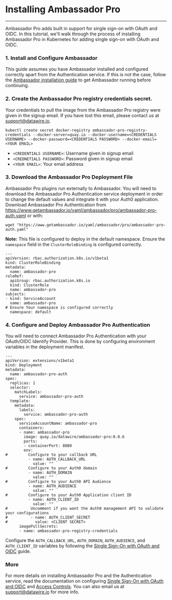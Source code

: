 # Installing Ambassador Pro
---

Ambassador Pro adds built in support for single sign-on with OAuth and OIDC. In this tutorial, we'll walk through the process of installing Ambassador Pro in Kubernetes for adding single sign-on with OAuth and OIDC. 

### 1. Install and Configure Ambassador
This guide assumes you have Ambassador installed and configured correctly apart from the Authentication service. If this is not the case, follow the [Ambassador installation guide](/user-guide/getting-started) to get Ambassador running before continuing.

### 2. Create the Ambassador Pro registry credentials secret.
Your credentials to pull the image from the Ambassador Pro registry were given in the signup email. If you have lost this email, please contact us at support@datawire.io.

```
kubectl create secret docker-registry ambassador-pro-registry-credentials --docker-server=quay.io --docker-username=<CREDENTIALS USERNAME> --docker-password=<CREDENTIALS PASSWORD> --docker-email=<YOUR EMAIL>
```
- `<CREDENTIALS USERNAME>`: Username given in signup email
- `<CREDNETIALS PASSWORD>`: Password given in signup email
- `<YOUR EMAIL>`: Your email address

### 3. Download the Ambassador Pro Deployment File 
Ambassador Pro plugins run externally to Ambassador. You will need to download the Ambassador Pro Authentication service deployment in order to change the default values and integrate it with your Auth0 application. Download Ambassador Pro Authentication from https://www.getambassador.io/yaml/ambassador/pro/ambassador-pro-auth.yaml or with:

```
wget "https://www.getambassador.io/yaml/ambassador/pro/ambassador-pro-auth.yaml"
```
**Note:** This file is configured to deploy in the default namespace. Ensure the `namespace` field in the `ClusterRoleBinding` is configured correctly.

```
---
apiVersion: rbac.authorization.k8s.io/v1beta1
kind: ClusterRoleBinding
metadata:
  name: ambassador-pro
roleRef:
  apiGroup: rbac.authorization.k8s.io
  kind: ClusterRole
  name: ambassador-pro
subjects:
- kind: ServiceAccount
  name: ambassador-pro
# Ensure Your namespace is configured correctly
  namespace: default 
```

### 4. Configure and Deploy Ambassador Pro Authentication
You will need to connect Ambassador Pro Authentication with your OAuth/OIDC Identify Provider. This is done by configuring environment variables in the deployment manifest.

```
---
apiVersion: extensions/v1beta1
kind: Deployment
metadata:
  name: ambassador-pro-auth
spec:
  replicas: 1
  selector:
    matchLabels:
      service: ambassador-pro-auth
  template:
    metadata:
      labels:
        service: ambassador-pro-auth
    spec:
      serviceAccountName: ambassador-pro
      containers:
      - name: ambassador-pro
        image: quay.io/datawire/ambassador-pro:0.0.6
        ports:
        - containerPort: 8080
        env:
#         Configure to your callback URL
          - name: AUTH_CALLBACK_URL
            value: ""
#         Configure to your Auth0 domain
          - name: AUTH_DOMAIN
            value: ""
#         Configure to your Auth0 API Audience
          - name: AUTH_AUDIENCE
            value: ""
#         Configure to your Auth0 Application client ID
          - name: AUTH_CLIENT_ID
            value: ""
#          Uncomment if you want the Auth0 management API to validate your configurations
#          - name: AUTH_CLIENT_SECRET
#            value: <CLIENT SECRET>
      imagePullSecrets:
      - name: ambassador-pro-registry-credentials
```

Configure the `AUTH_CALLBACK_URL`, `AUTH_DOMAIN`, `AUTH_AUDIENCE`, and `AUTH_CLIENT_ID` variables by following the [Single Sign-On with OAuth and OIDC](/user-guide/oauth-oidc-auth) guide.

### More
For more details on installing Ambassador Pro and the Authentication service, read the documentation on configuring [Single Sign-On with OAuth and OIDC](/user-guide/oauth-oidc-auth) and [Access Controls](/reference/services/access-control). You can also email us at support@datawire.io for more info.